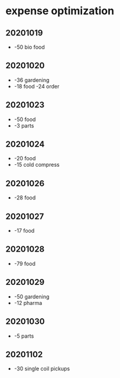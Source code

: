 # expense optimization

## 20201019

- -50 bio food


## 20201020

- -36 gardening
- -18 food -24 order


## 20201023

- -50 food
- -3 parts


## 20201024

- -20 food
- -15 cold compress


## 20201026

- -28 food


## 20201027

- -17 food


## 20201028

- -79 food


## 20201029

- -50 gardening
- -12 pharma


## 20201030

- -5 parts


## 20201102

- -30 single coil pickups
